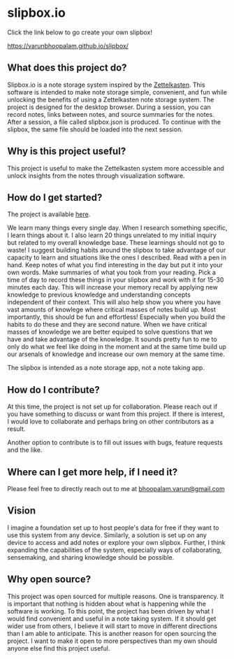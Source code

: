 # slipbox.io
Click the link below to go create your own slipbox!

https://varunbhoopalam.github.io/slipbox/

## What does this project do?
Slipbox.io is a note storage system inspired by the [Zettelkasten](https://en.wikipedia.org/wiki/Zettelkasten). This software is intended to make note storage simple, convenient, and fun while unlocking the benefits of using a Zettelkasten note storage system. The project is designed for the desktop browser. During a session, you can record notes, links between notes, and source summaries for the notes. After a session, a file called slipbox.json is produced. To continue with the slipbox, the same file should be loaded into the next session.

## Why is this project useful?
This project is useful to make the Zettelkasten system more accessible and unlock insights from the notes through visualization software. 

## How do I get started?
The project is available [here](https://varunbhoopalam.github.io/slipbox/).

We learn many things every single day. When I research something specific, I learn things about it. I also learn 20 things unrelated to my initial inquiry but related to my overall knowledge base. These learnings should not go to waste! I suggest building habits around the slipbox to take advantage of our capacity to learn and situations like the ones I described. Read with a pen in hand. Keep notes of what you find interesting in the day but put it into your own words. Make summaries of what you took from your reading. Pick a time of day to record these things in your slipbox and work with it for 15-30 minutes each day. This will increase your memory recall by applying new knowledge to previous knowledge and understanding concepts independent of their context. This will also help show you where you have vast amounts of knowlege where critical masses of notes build up. Most importantly, this should be fun and effortless! Especially when you build the habits to do these and they are second nature. When we have critical masses of knowledge we are better equiped to solve questions that we have and take advantage of the knowledge. It sounds pretty fun to me to only do what we feel like doing in the moment and at the same time build up our arsenals of knowledge and increase our own memory at the same time.

The slipbox is intended as a note storage app, not a note taking app. 

## How do I contribute?
At this time, the project is not set up for collaboration. Please reach out if you have something to discuss or want from this project. If there is interest, I would love to collaborate and perhaps bring on other contributors as a result. 

Another option to contribute is to fill out issues with bugs, feature requests and the like.

## Where can I get more help, if I need it?
Please feel free to directly reach out to me at bhoopalam.varun@gmail.com

## Vision

I imagine a foundation set up to host people's data for free if they want to use this system from any device. Similarly, a solution is set up on any device to access and add notes or explore your own slipbox. Further, I think expanding the capabilities of the system, especially ways of collaborating, sensemaking, and sharing knowledge should be possible.

## Why open source?

This project was open sourced for multiple reasons. One is transparency. It is important that nothing is hidden about what is happening while the software is working. To this point, the project has been driven by what I would find convenient and useful in a note taking system. If it should get wider use from others, I believe it will start to move in different directions than I am able to anticipate. This is another reason for open sourcing the project. I want to make it open to more perspectives than my own should anyone else find this project useful.
